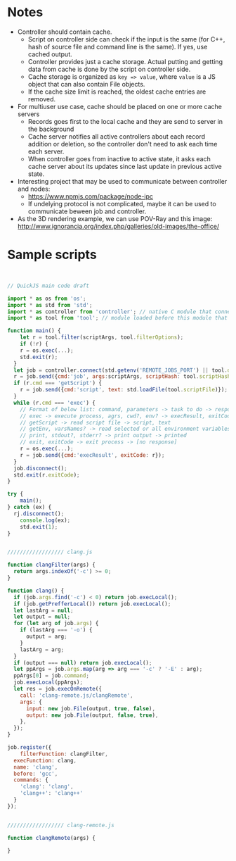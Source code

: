 
# Notes

* Controller should contain cache.
  * Script on controller side can check if the input is the same (for C++, hash of source file and command line is the same). If yes, use cached output.
  * Controller provides just a cache storage. Actual putting and getting data from cache is done by the script on controller side.
  * Cache storage is organized as `key => value`, where `value` is a JS object that can also contain File objects.
  * If the cache size limit is reached, the oldest cache entries are removed.
* For multiuser use case, cache should be placed on one or more cache servers
  * Records goes first to the local cache and they are send to server in the background
  * Cache server notifies all active controllers about each record addition or deletion, so the controller don't need to ask each time each server.
  * When controller goes from inactive to active state, it asks each cache server about its updates since last update in previous active state.
* Interesting project that may be used to communicate between controller and nodes:
  * https://www.npmjs.com/package/node-ipc
  * If undelying protocol is not complicated, maybe it can be used to communicate beween job and controller.
* As the 3D rendering example, we can use POV-Ray and this image: http://www.ignorancia.org/index.php/galleries/old-images/the-office/

# Sample scripts

```javascript


// QuickJS main code draft

import * as os from 'os';
import * as std from 'std';
import * as controller from 'controller'; // native C module that connects to controller
import * as tool from 'tool'; // module loaded before this module that contains tool description generated based on registring data

function main() {
	let r = tool.filter(scriptArgs, tool.filterOptions);
	if (!r) {
  	r = os.exec(...);
    std.exit(r);
  }
  let job = controller.connect(std.getenv('REMOTE_JOBS_PORT') || tool.defaultPort || 3847);
  r = job.send({cmd:'job', args:scriptArgs, scriptHash: tool.scriptHash});
  if (r.cmd === 'getScript') {
  	r = job.send({cmd:'script', text: std.loadFile(tool.scriptFile)});
  }
  while (r.cmd === 'exec') {
    // Format of below list: command, parameters -> task to do -> response, results
    // exec -> execute process, agrs, cwd?, env? -> execResult, exitCode
    // getScript -> read script file -> script, text
    // getEnv, varsNames? -> read selected or all environment variables -> env, vars
    // print, stdout?, stderr? -> print output -> printed
    // exit, exitCode -> exit process -> [no response]
  	r = os.exec(...);
    r = job.send({cmd:'execResult', exitCode: r});
  }
  job.disconnect();
  std.exit(r.exitCode);
}

try {
	main();
} catch (ex) {
  rj.disconnect();
	console.log(ex);
	std.exit(1);
}


////////////////// clang.js

function clangFilter(args) {
  return args.indexOf('-c') >= 0;
}

function clang() {
  if (job.args.find('-c') < 0) return job.execLocal();
  if (job.getPrefferLocal()) return job.execLocal();
  let lastArg = null;
  let output = null;
  for (let arg of job.args) {
    if (lastArg === '-o') {
      output = arg;
    }
    lastArg = arg;
  }
  if (output === null) return job.execLocal();
  let ppArgs = job.args.map(arg => arg === '-c' ? '-E' : arg);
  ppArgs[0] = job.command;
  job.execLocal(ppArgs);
  let res = job.execOnRemote({
  	call: 'clang-remote.js/clangRemote',
    args: {
      input: new job.File(output, true, false),
      output: new job.File(output, false, true),
    },
  });
}

job.register({
	filterFunction: clangFilter,
  execFunction: clang,
  name: 'clang',
  before: 'gcc',
  commands: {
  	'clang': 'clang',
  	'clang++': 'clang++'
  }
});


////////////////// clang-remote.js

function clangRemote(args) {

}


```
